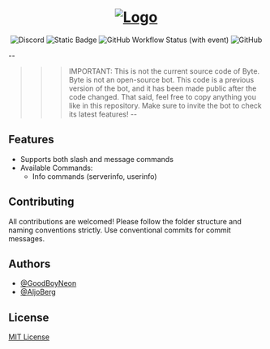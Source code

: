 <h1 align='center'>
  <a href='https://discord.com/invite/bytebot'>
    <img src="https://cdn.discordapp.com/attachments/1128312578553159760/1129351492302807060/byte-header.png" alt="Logo"/>
  </a>
</h1>

<div align="center">

<img alt="Discord" src="https://img.shields.io/discord/964184865480278026?style=for-the-badge&logo=discord&logoColor=5865F2&labelColor=%23262626&color=5865F2">
<img alt="Static Badge" src="https://img.shields.io/badge/Typescript-Written%20In?style=for-the-badge&logo=typescript&logoColor=3178c6&label=Written%20In&labelColor=262626&color=3178c6">
<img alt="GitHub Workflow Status (with event)" src="https://img.shields.io/github/actions/workflow/status/goodboyneon/byte/build.yml?style=for-the-badge&logo=github&labelColor=%23262626">
<img alt="GitHub" src="https://img.shields.io/github/license/goodboyneon/byte?style=for-the-badge&logo=mit&labelColor=262626&color=%23a51931">
</div>

--
>>> IMPORTANT: This is not the current source code of Byte. Byte is not an open-source bot. This code is a previous version of the bot, and it has been made public after the code changed. That said, feel free to copy anything you like in this repository. Make sure to invite the bot to check its latest features!
--

## Features
- Supports both slash and message commands
- Available Commands:
  - Info commands (serverinfo, userinfo)

## Contributing

All contributions are welcomed! Please follow the folder structure and naming conventions strictly. Use conventional commits for commit messages.

## Authors

- [@GoodBoyNeon](https://twitter.com/neonthenerd)
- [@AljoBerg](https://twitter.com/Aljo9481)

## License

[MIT License](https://mit-license.org/)
